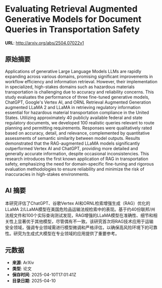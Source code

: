 # Evaluating Retrieval Augmented Generative Models for Document Queries in Transportation Safety

**URL**: http://arxiv.org/abs/2504.07022v1

## 原始摘要

Applications of generative Large Language Models LLMs are rapidly expanding
across various domains, promising significant improvements in workflow
efficiency and information retrieval. However, their implementation in
specialized, high-stakes domains such as hazardous materials transportation is
challenging due to accuracy and reliability concerns. This study evaluates the
performance of three fine-tuned generative models, ChatGPT, Google's Vertex AI,
and ORNL Retrieval Augmented Generation augmented LLaMA 2 and LLaMA in
retrieving regulatory information essential for hazardous material
transportation compliance in the United States. Utilizing approximately 40
publicly available federal and state regulatory documents, we developed 100
realistic queries relevant to route planning and permitting requirements.
Responses were qualitatively rated based on accuracy, detail, and relevance,
complemented by quantitative assessments of semantic similarity between model
outputs. Results demonstrated that the RAG-augmented LLaMA models significantly
outperformed Vertex AI and ChatGPT, providing more detailed and generally
accurate information, despite occasional inconsistencies. This research
introduces the first known application of RAG in transportation safety,
emphasizing the need for domain-specific fine-tuning and rigorous evaluation
methodologies to ensure reliability and minimize the risk of inaccuracies in
high-stakes environments.


## AI 摘要

本研究评估了ChatGPT、谷歌Vertex AI和ORNL检索增强生成（RAG）优化的LLaMA 2/LLaMA模型在美国危险品运输法规检索中的表现。基于约40份联邦/州法规文件和100个实际查询测试发现，RAG增强的LLaMA模型在准确性、细节和相关性上显著优于其他模型，尽管偶有不一致。该研究首次将RAG技术应用于运输安全领域，强调专业领域需进行模型微调和严格评估，以确保高风险环境下的可靠性。研究为生成式大模型在专业领域的应用提供了重要参考。

## 元数据

- **来源**: ArXiv
- **类型**: 论文
- **保存时间**: 2025-04-10T17:01:41Z
- **目录日期**: 2025-04-10

